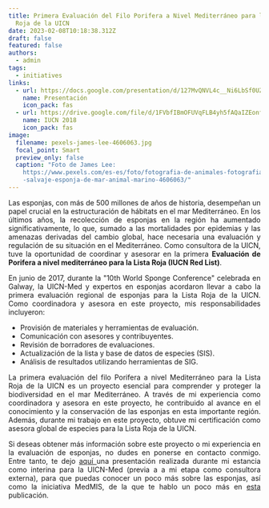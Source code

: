 ```yaml
---
title: Primera Evaluación del Filo Porifera a Nivel Mediterráneo para la Lista
  Roja de la UICN
date: 2023-02-08T10:18:38.312Z
draft: false
featured: false
authors:
  - admin
tags:
  - initiatives
links:
  - url: https://docs.google.com/presentation/d/127MvQNVL4c__Ni6LbSf0UZMkwfVMvqvO/edit?usp=sharing&ouid=107488867288576312186&rtpof=true&sd=true
    name: Presentación
    icon_pack: fas
  - url: https://drive.google.com/file/d/1FVbfIBmOFUVqFLB4yh5fAQaIZEonf5zy/view?usp=sharing
    name: IUCN 2018
    icon_pack: fas
image:
  filename: pexels-james-lee-4606063.jpg
  focal_point: Smart
  preview_only: false
  caption: "Foto de James Lee:
    https://www.pexels.com/es-es/foto/fotografia-de-animales-fotografia-de-vida\
    -salvaje-esponja-de-mar-animal-marino-4606063/"
---
```

<!--StartFragment-->

<div style="text-align: justify;">

Las esponjas, con más de 500 millones de años de historia, desempeñan un papel crucial en la estructuración de hábitats en el mar Mediterráneo. En los últimos años, la recolección de esponjas en la región ha aumentado significativamente, lo que, sumado a las mortalidades por epidemias y las amenazas derivadas del cambio global, hace necesaria una evaluación y regulación de su situación en el Mediterráneo. Como consultora de la UICN, tuve la oportunidad de coordinar y asesorar en la primera **Evaluación de Porifera a nivel mediterráneo para la Lista Roja (IUCN Red List)**.

En junio de 2017, durante la "10th World Sponge Conference" celebrada en Galway, la UICN-Med y expertos en esponjas acordaron llevar a cabo la primera evaluación regional de esponjas para la Lista Roja de la UICN. Como coordinadora y asesora en este proyecto, mis responsabilidades incluyeron:

* Provisión de materiales y herramientas de evaluación.
* Comunicación con asesores y contribuyentes.
* Revisión de borradores de evaluaciones.
* Actualización de la lista y base de datos de especies (SIS).
* Análisis de resultados utilizando herramientas de SIG.

La primera evaluación del filo Porifera a nivel Mediterráneo para la Lista Roja de la UICN es un proyecto esencial para comprender y proteger la biodiversidad en el mar Mediterráneo. A través de mi experiencia como coordinadora y asesora en este proyecto, he contribuido al avance en el conocimiento y la conservación de las esponjas en esta importante región. Además, durante mi trabajo en este proyecto, obtuve mi certificación como asesora global de especies para la Lista Roja de la UICN. 

Si deseas obtener más información sobre este proyecto o mi experiencia en la evaluación de esponjas, no dudes en ponerse en contacto conmigo. Entre tanto, te dejo [aquí ](https://docs.google.com/presentation/d/127MvQNVL4c__Ni6LbSf0UZMkwfVMvqvO/edit?usp=sharing&ouid=107488867288576312186&rtpof=true&sd=true)una presentación realizada durante mi estancia como interina para la UICN-Med (previa a a mi etapa como consultora externa), para que puedas conocer un poco más sobre las esponjas, así como la iniciativa MedMIS, de la que te hablo un poco más en [esta](https://jessica-bernal.netlify.app/project/iniciativa-medmis/) publicación.

<!--EndFragment-->